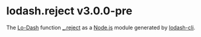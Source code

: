 # lodash.reject v3.0.0-pre

The [Lo-Dash](https://lodash.com/) function [_.reject](http://lodash.com/docs#reject) as a [Node.js](http://nodejs.org/) module generated by [lodash-cli](https://www.npmjs.com/package/lodash-cli).
